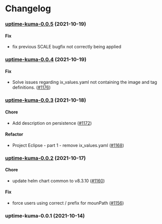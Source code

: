 # Changelog<br>


<a name="uptime-kuma-0.0.5"></a>
### [uptime-kuma-0.0.5](https://github.com/truecharts/apps/compare/uptime-kuma-0.0.4...uptime-kuma-0.0.5) (2021-10-19)

#### Fix

* fix previous SCALE bugfix not correctly being applied



<a name="uptime-kuma-0.0.4"></a>
### [uptime-kuma-0.0.4](https://github.com/truecharts/apps/compare/uptime-kuma-0.0.3...uptime-kuma-0.0.4) (2021-10-19)

#### Fix

* Solve issues regarding ix_values.yaml not containing the image and tag definitions. ([#1176](https://github.com/truecharts/apps/issues/1176))



<a name="uptime-kuma-0.0.3"></a>
### [uptime-kuma-0.0.3](https://github.com/truecharts/apps/compare/uptime-kuma-0.0.2...uptime-kuma-0.0.3) (2021-10-18)

#### Chore

* Add description on persistence ([#1172](https://github.com/truecharts/apps/issues/1172))

#### Refactor

* Project Eclipse - part 1 - remove ix_values.yaml ([#1168](https://github.com/truecharts/apps/issues/1168))



<a name="uptime-kuma-0.0.2"></a>
### [uptime-kuma-0.0.2](https://github.com/truecharts/apps/compare/uptime-kuma-0.0.1...uptime-kuma-0.0.2) (2021-10-17)

#### Chore

* update helm chart common to v8.3.10 ([#1160](https://github.com/truecharts/apps/issues/1160))

#### Fix

* force users using correct / prefix for mounPath ([#1156](https://github.com/truecharts/apps/issues/1156))



<a name="uptime-kuma-0.0.1"></a>
### uptime-kuma-0.0.1 (2021-10-14)
